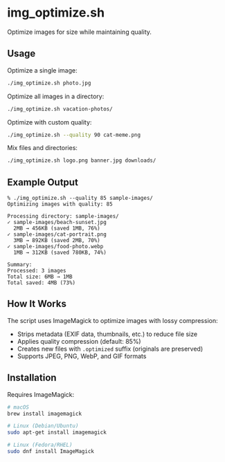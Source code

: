 # img_optimize.sh

Optimize images for size while maintaining quality.

## Usage

Optimize a single image:

```bash
./img_optimize.sh photo.jpg
```

Optimize all images in a directory:

```bash
./img_optimize.sh vacation-photos/
```

Optimize with custom quality:

```bash
./img_optimize.sh --quality 90 cat-meme.png
```

Mix files and directories:

```bash
./img_optimize.sh logo.png banner.jpg downloads/
```

## Example Output

```
% ./img_optimize.sh --quality 85 sample-images/
Optimizing images with quality: 85

Processing directory: sample-images/
✓ sample-images/beach-sunset.jpg
  2MB → 456KB (saved 1MB, 76%)
✓ sample-images/cat-portrait.png
  3MB → 892KB (saved 2MB, 70%)
✓ sample-images/food-photo.webp
  1MB → 312KB (saved 780KB, 74%)

Summary:
Processed: 3 images
Total size: 6MB → 1MB
Total saved: 4MB (73%)
```

## How It Works

The script uses ImageMagick to optimize images with lossy compression:

- Strips metadata (EXIF data, thumbnails, etc.) to reduce file size
- Applies quality compression (default: 85%)
- Creates new files with `.optimized` suffix (originals are preserved)
- Supports JPEG, PNG, WebP, and GIF formats

## Installation

Requires ImageMagick:

```bash
# macOS
brew install imagemagick

# Linux (Debian/Ubuntu)
sudo apt-get install imagemagick

# Linux (Fedora/RHEL)
sudo dnf install ImageMagick
```
